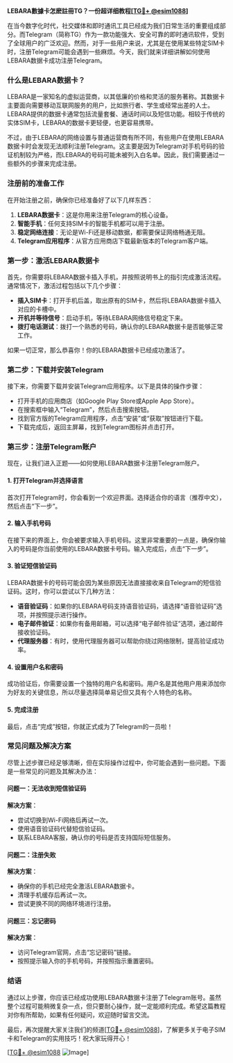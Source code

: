 **LEBARA數據卡怎麽註冊TG？一份超详细教程[[TG💪+ @esim1088](https://t.me/s/esim1088)]**

在当今数字化时代，社交媒体和即时通讯工具已经成为我们日常生活的重要组成部分。而Telegram（简称TG）作为一款功能强大、安全可靠的即时通讯软件，受到了全球用户的广泛欢迎。然而，对于一些用户来说，尤其是在使用某些特定SIM卡时，注册Telegram可能会遇到一些麻烦。今天，我们就来详细讲解如何使用LEBARA数据卡成功注册Telegram。

### 什么是LEBARA数据卡？

LEBARA是一家知名的虚拟运营商，以其低廉的价格和灵活的服务著称。其数据卡主要面向需要移动互联网服务的用户，比如旅行者、学生或经常出差的人士。LEBARA提供的数据卡通常包括流量套餐、通话时间以及短信功能。相较于传统的实体SIM卡，LEBARA的数据卡更轻便，也更容易携带。

不过，由于LEBARA的网络设置与普通运营商有所不同，有些用户在使用LEBARA数据卡时会发现无法顺利注册Telegram。这主要是因为Telegram对手机号码的验证机制较为严格，而LEBARA的号码可能未被列入白名单。因此，我们需要通过一些额外的步骤来完成注册。

### 注册前的准备工作

在开始注册之前，确保你已经准备好了以下几样东西：

1. **LEBARA数据卡**：这是你用来注册Telegram的核心设备。
2. **智能手机**：任何支持SIM卡的智能手机都可以用于注册。
3. **稳定网络连接**：无论是Wi-Fi还是移动数据，都需要保证网络畅通无阻。
4. **Telegram应用程序**：从官方应用商店下载最新版本的Telegram客户端。

### 第一步：激活LEBARA数据卡

首先，你需要将LEBARA数据卡插入手机，并按照说明书上的指引完成激活流程。通常情况下，激活过程包括以下几个步骤：

- **插入SIM卡**：打开手机后盖，取出原有的SIM卡，然后将LEBARA数据卡插入对应的卡槽中。
- **开机并等待信号**：启动手机，等待LEBARA网络信号稳定下来。
- **拨打电话测试**：拨打一个熟悉的号码，确认你的LEBARA数据卡是否能够正常工作。

如果一切正常，那么恭喜你！你的LEBARA数据卡已经成功激活了。

### 第二步：下载并安装Telegram

接下来，你需要下载并安装Telegram应用程序。以下是具体的操作步骤：

- 打开手机的应用商店（如Google Play Store或Apple App Store）。
- 在搜索框中输入“Telegram”，然后点击搜索按钮。
- 找到官方版的Telegram应用程序，点击“安装”或“获取”按钮进行下载。
- 下载完成后，返回主屏幕，找到Telegram图标并点击打开。

### 第三步：注册Telegram账户

现在，让我们进入正题——如何使用LEBARA数据卡注册Telegram账户。

#### 1. 打开Telegram并选择语言

首次打开Telegram时，你会看到一个欢迎界面。选择适合你的语言（推荐中文），然后点击“下一步”。

#### 2. 输入手机号码

在接下来的界面上，你会被要求输入手机号码。这里非常重要的一点是，确保你输入的号码是你当前使用的LEBARA数据卡号码。输入完成后，点击“下一步”。

#### 3. 验证短信验证码

LEBARA数据卡的号码可能会因为某些原因无法直接接收来自Telegram的短信验证码。这时，你可以尝试以下几种方法：

- **语音验证码**：如果你的LEBARA号码支持语音验证码，请选择“语音验证码”选项，并按照提示进行操作。
- **电子邮件验证**：如果你有备用邮箱，可以选择“电子邮件验证”选项，通过邮件接收验证码。
- **代理服务器**：有时，使用代理服务器可以帮助你绕过网络限制，提高验证成功率。

#### 4. 设置用户名和密码

成功验证后，你需要设置一个独特的用户名和密码。用户名是其他用户用来添加你为好友的关键信息，所以尽量选择简单易记但又具有个人特色的名称。

#### 5. 完成注册

最后，点击“完成”按钮，你就正式成为了Telegram的一员啦！

### 常见问题及解决方案

尽管上述步骤已经足够清晰，但在实际操作过程中，你可能会遇到一些问题。下面是一些常见的问题及其解决办法：

#### 问题一：无法收到短信验证码

**解决方案**：
- 尝试切换到Wi-Fi网络后再试一次。
- 使用语音验证码代替短信验证码。
- 联系LEBARA客服，确认你的号码是否支持国际短信服务。

#### 问题二：注册失败

**解决方案**：
- 确保你的手机已经完全激活LEBARA数据卡。
- 清理手机缓存后再试一次。
- 尝试更换不同的网络环境进行注册。

#### 问题三：忘记密码

**解决方案**：
- 访问Telegram官网，点击“忘记密码”链接。
- 按照提示输入你的手机号码，并按照指示重置密码。

### 结语

通过以上步骤，你应该已经成功使用LEBARA数据卡注册了Telegram账号。虽然整个过程可能稍微复杂一点，但只要耐心操作，就一定能顺利完成。希望这篇教程对你有所帮助，如果有任何疑问，欢迎随时留言交流。

最后，再次提醒大家关注我们的频道[[TG💪+ @esim1088](https://t.me/s/esim1088)]，了解更多关于电子SIM卡和Telegram的实用技巧！祝大家玩得开心！

[[TG💪+ @esim1088](https://t.me/s/esim1088) ![Image](https://i.postimg.cc/4NQfJmqS/Snipaste-2025-05-13-00-14-12.png)]